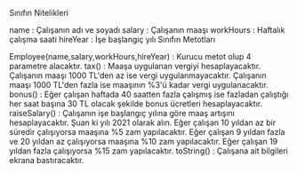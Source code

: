 Sınıfın Nitelikleri

name : Çalışanın adı ve soyadı
salary : Çalışanın maaşı
workHours : Haftalık çalışma saati
hireYear : İşe başlangıç yılı
Sınıfın Metotları

Employee(name,salary,workHours,hireYear) : Kurucu metot olup 4 parametre alacaktır.
tax() : Maaşa uygulanan vergiyi hesaplayacaktır.
Çalışanın maaşı 1000 TL'den az ise vergi uygulanmayacaktır.
Çalışanın maaşı 1000 TL'den fazla ise maaşının %3'ü kadar vergi uygulanacaktır.
bonus() : Eğer çalışan haftada 40 saatten fazla çalışmış ise fazladan çalıştığı her saat başına 30 TL olacak şekilde bonus ücretleri hesaplayacaktır.
raiseSalary() : Çalışanın işe başlangıç yılına göre maaş artışını hesaplayacaktır. Şuan ki yılı 2021 olarak alın.
Eğer çalışan 10 yıldan az bir süredir çalışıyorsa maaşına %5 zam yapılacaktır.
Eğer çalışan 9 yıldan fazla ve 20 yıldan az çalışıyorsa maaşına %10 zam yapılacaktır.
Eğer çalışan 19 yıldan fazla çalışıyorsa %15 zam yapılacaktır.
toString() : Çalışana ait bilgileri ekrana bastıracaktır.